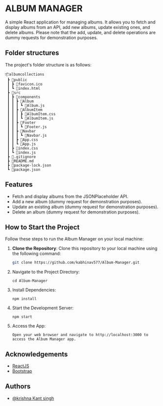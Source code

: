 # ALBUM MANAGER

A simple React application for managing albums. It allows you to fetch and display albums from an API, add new albums, update existing ones, and delete albums. Please note that the add, update, and delete operations are dummy requests for demonstration purposes.

## Folder structures

The project's folder structure is as follows:

```
📦albumcollections
 ┣ 📂public
 ┃ ┣ 📜favicon.ico
 ┃ ┗ 📜index.html
 ┣ 📂src
 ┃ ┣ 📂components
 ┃ ┃ ┣ 📂Album
 ┃ ┃ ┃ ┗ 📜Album.js
 ┃ ┃ ┣ 📂AlbumItem
 ┃ ┃ ┃ ┣ 📜AlbumItem.css
 ┃ ┃ ┃ ┗ 📜AlbumItem.js
 ┃ ┃ ┣ 📂Footer
 ┃ ┃ ┃ ┗ 📜Footer.js
 ┃ ┃ ┣ 📂Navbar
 ┃ ┃ ┃ ┗ 📜Navbar.js
 ┃ ┃ ┣ 📜App.css
 ┃ ┃ ┗ 📜App.js
 ┃ ┣ 📜index.css
 ┃ ┗ 📜index.js
 ┣ 📜.gitignore
 ┣ 📜README.md
 ┣ 📜package-lock.json
 ┗ 📜package.json

```

## Features

- Fetch and display albums from the JSONPlaceholder API.
- Add a new album (dummy request for demonstration purposes).
- Update an existing album (dummy request for demonstration purposes).
- Delete an album (dummy request for demonstration purposes).

## How to Start the Project

Follow these steps to run the Album Manager on your local machine:

1. **Clone the Repository**:
   Clone this repository to your local machine using the following command:

   ```bash
   git clone https://github.com/kabhinav577/Album-Manager.git
   ```

2. Navigate to the Project Directory:

   ```
   cd Album-Manager

   ```

3. Install Dependencies:

   ```
   npm install

   ```

4. Start the Development Server:
   ```
   npm start
   ```
5. Access the App:
   ```
   Open your web browser and navigate to http://localhost:3000 to access the Album Manager app.
   ```

## Acknowledgements

- [ReactJS](https://react.dev)
- [Bootstrap](https://getbootstrap.com/)

## Authors

- [@krishna Kant singh](https://www.github.com/kabhinav577)
